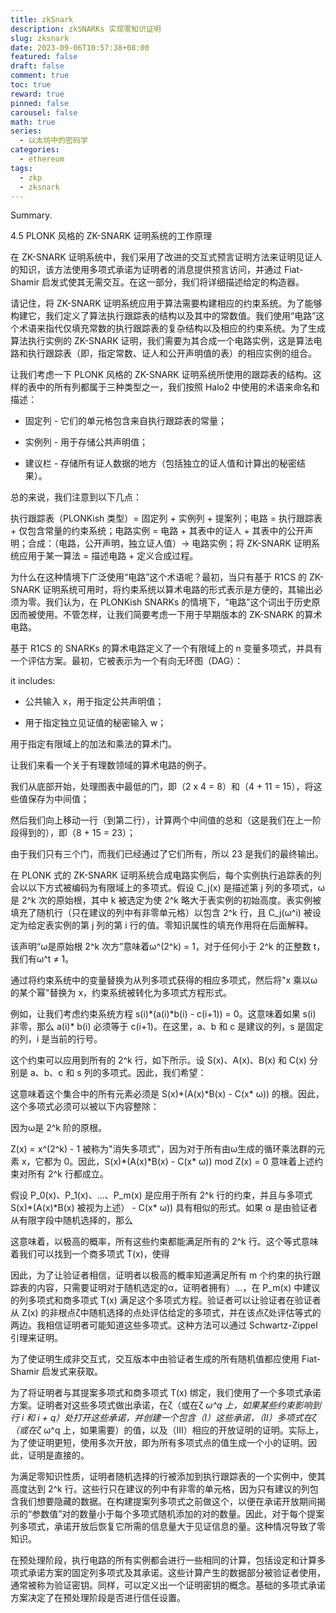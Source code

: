 ```yaml
---
title: zkSnark
description: zkSNARKs 实现零知识证明
slug: zksnark
date: 2023-09-06T10:57:38+08:00
featured: false
draft: false
comment: true
toc: true
reward: true
pinned: false
carousel: false
math: true
series:
  - 以太坊中的密码学
categories:
  - ethereum
tags:
  - zkp
  - zksnark
---
```


Summary.

<!--more-->

4.5 PLONK 风格的 ZK-SNARK 证明系统的工作原理

在 ZK-SNARK 证明系统中，我们采用了改进的交互式预言证明方法来证明见证人的知识，该方法使用多项式承诺为证明者的消息提供预言访问，并通过 Fiat-Shamir 启发式使其无需交互。在这一部分，我们将详细描述给定的构造器。

请记住，将 ZK-SNARK 证明系统应用于算法需要构建相应的约束系统。为了能够构建它，我们定义了算法执行跟踪表的结构以及其中的常数值。我们使用“电路”这个术语来指代仅填充常数的执行跟踪表的复杂结构以及相应的约束系统。为了生成算法执行实例的 ZK-SNARK 证明，我们需要为其合成一个电路实例，这是算法电路和执行跟踪表（即，指定常数、证人和公开声明值的表）的相应实例的组合。

让我们考虑一下 PLONK 风格的 ZK-SNARK 证明系统所使用的跟踪表的结构。这样的表中的所有列都属于三种类型之一，我们按照 Halo2 中使用的术语来命名和描述：

- 固定列 - 它们的单元格包含来自执行跟踪表的常量；

- 实例列 - 用于存储公共声明值；

- 建议栏 - 存储所有证人数据的地方（包括独立的证人值和计算出的秘密结果）。

总的来说，我们注意到以下几点：

执行跟踪表（PLONKish 类型）= 固定列 + 实例列 + 提案列；电路 = 执行跟踪表 + 仅包含常量的约束系统；电路实例 = 电路 + 其表中的证人 + 其表中的公开声明；合成：（电路，公开声明，独立证人值）→ 电路实例；将 ZK-SNARK 证明系统应用于某一算法 = 描述电路 + 定义合成过程。

为什么在这种情境下广泛使用“电路”这个术语呢？最初，当只有基于 R1CS 的 ZK-SNARK 证明系统可用时，将约束系统以算术电路的形式表示是方便的，其输出必须为零。我们认为，在 PLONKish SNARKs 的情境下，“电路”这个词出于历史原因而被使用。不管怎样，让我们简要考虑一下用于早期版本的 ZK-SNARK 的算术电路。

基于 R1CS 的 SNARKs 的算术电路定义了一个有限域上的 n 变量多项式，并具有一个评估方案。最初，它被表示为一个有向无环图（DAG）：

it includes:

- 公共输入 x，用于指定公共声明值；

- 用于指定独立见证值的秘密输入 w；

用于指定有限域上的加法和乘法的算术门。

让我们来看一个关于有理数领域的算术电路的例子。

我们从底部开始，处理图表中最低的门，即（2 x 4 = 8）和（4 + 11 = 15），将这些值保存为中间值；

然后我们向上移动一行（到第二行），计算两个中间值的总和（这是我们在上一阶段得到的），即（8 + 15 = 23）；

由于我们只有三个门，而我们已经通过了它们所有，所以 23 是我们的最终输出。

在 PLONK 式的 ZK-SNARK 证明系统合成电路实例后，每个实例执行追踪表的列会以以下方式被编码为有限域上的多项式。假设 C_j(x) 是描述第 j 列的多项式，ω是 2^k 次的原始根，其中 k 被选定为使 2^k 略大于表实例的初始高度。表实例被填充了随机行（只在建议的列中有非零单元格）以包含 2^k 行，且 C_j(ω^i) 被设定为给定表实例的第 j 列的第 i 行的值。零知识属性的填充作用将在后面解释。

该声明“ω是原始根 2^k 次方”意味着ω^(2^k) = 1，对于任何小于 2^k 的正整数 t，我们有ω^t ≠ 1。

通过将约束系统中的变量替换为从列多项式获得的相应多项式，然后将"x 乘以ω的某个幂"替换为 x，约束系统被转化为多项式方程形式。

例如，让我们考虑约束系统方程 s(i)*(a(i)*b(i) - c(i+1)) = 0。这意味着如果 s(i) 非零，那么 a(i)\* b(i) 必须等于 c(i+1)。在这里，a、b 和 c 是建议的列，s 是固定的列，i 是当前的行号。

这个约束可以应用到所有的 2^k 行，如下所示。设 S(x)、A(x)、B(x) 和 C(x) 分别是 a、b、c 和 s 列的多项式。因此，我们希望：

这意味着这个集合中的所有元素必须是 S(x)*(A(x)*B(x) - C(x\* ω)) 的根。因此，这个多项式必须可以被以下内容整除：

因为ω是 2^k 阶的原根。

Z(x) = x^(2^k) - 1 被称为"消失多项式"，因为对于所有由ω生成的循环乘法群的元素 x，它都为 0。因此，S(x)*(A(x)*B(x) - C(x\* ω)) mod Z(x) = 0 意味着上述约束对所有 2^k 行都成立。

假设 P_0(x)、P_1(x)、...、P_m(x) 是应用于所有 2^k 行的约束，并且与多项式 S(x)*(A(x)*B(x) 被视为上述） - C(x\* ω)) 具有相似的形式。如果 α 是由验证者从有限字段中随机选择的，那么

这意味着，以极高的概率，所有这些约束都能满足所有的 2^k 行。这个等式意味着我们可以找到一个商多项式 T(x)，使得

因此，为了让验证者相信，证明者以极高的概率知道满足所有 m 个约束的执行跟踪表的内容，只需要证明对于随机选定的α，证明者拥有）...，在 P_m(x) 中建议的列多项式和商多项式 T(x) 满足这个多项式方程。验证者可以让验证者在验证者从 Z(x) 的非根点ζ中随机选择的点处评估给定的多项式，并在该点ζ处评估等式的两边。我相信证明者可能知道这些多项式。这种方法可以通过 Schwartz-Zippel 引理来证明。

为了使证明生成非交互式，交互版本中由验证者生成的所有随机值都应使用 Fiat-Shamir 启发式来获取。

为了将证明者与其提案多项式和商多项式 T(x) 绑定，我们使用了一个多项式承诺方案。证明者对这些多项式做出承诺，在ζ（或在ζ _ω^q 上，如果某些约束影响到行 i 和 i + q）处打开这些承诺，并创建一个包含（I）这些承诺，（II）多项式在ζ（或在ζ_ ω^q 上，如果需要）的值，以及（III）相应的开放证明的证明。实际上，为了使证明更短，使用多次开放，即为所有多项式点的值生成一个小的证明。因此，证明是直接的。

为满足零知识性质，证明者随机选择的行被添加到执行跟踪表的一个实例中，使其高度达到 2^k 行。这些行只在建议的列中有非零的单元格，因为只有建议的列包含我们想要隐藏的数据。在构建提案列多项式之前做这个，以便在承诺开放期间揭示的“参数值”对的数量小于每个多项式随机添加的对的数量。因此，对于每个提案列多项式，承诺开放后恢复它所需的信息量大于见证信息的量。这种情况导致了零知识。

在预处理阶段，执行电路的所有实例都会进行一些相同的计算，包括设定和计算多项式承诺方案的固定列多项式及其承诺。这些计算产生的数据部分被验证者使用，通常被称为验证密钥。同样，可以定义出一个证明密钥的概念。基础的多项式承诺方案决定了在预处理阶段是否进行信任设置。
